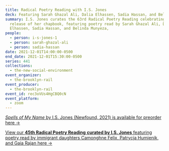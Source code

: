 ```yaml
---
title: Radical Poetry Reading with I.S. Jones
deck: Featuring Sarah Ghazal Ali, Dalia Elhassen, Sadia Hassan, and Belinda Munyeza,
summary: I.S. Jones curates the 63rd Radical Poetry Reading celebrating the
  release of her chapbook, featuring poetry read by Sarah Ghazal Ali, Dalia
  Elhassen, Sadia Hassan, and Belinda Munyeza,
people:
  - person: i-s-jones-1
  - person: sarah-ghazal-ali
  - person: sadia-hassan
date: 2021-12-01T14:00:00-0500
end_date: 2021-12-01T15:30:00-0500
series: 441
collections:
  - the-new-social-environment
event_organizer:
  - the-brooklyn-rail
event_producer:
  - the-brooklyn-rail
event_id: rec3oVUs4HgCBQ0cN
event_platform:
  - zoom
---
```

[*Spells of My Name* by I.S. Jones (Newfound, 2021) is available for preorder here →](https://newfound.org/shop/i-s-jones-spells-of-my-name-print-e-book/)

[View our **45th Radical Poetry Reading** **curated by I.S. Jones** featuring poetry read by immigrant daughters Camonghne Felix, Patrycja Humienik, and Gaia Rajan here →](https://brooklynrail.org/events/2021/07/14/radical-poetry-reading-with-i-s-jones/)